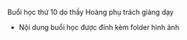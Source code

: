 ﻿Buổi học thứ 10 do thầy Hoàng  phụ trách giảng dạy
- Nội dung buổi học được đính kèm folder hình ảnh 


